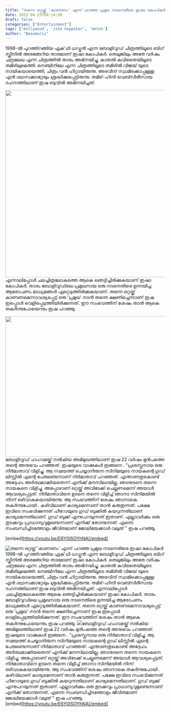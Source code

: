 ```yaml
---
title: "തന്നെ ഒറ്റയ്ക്ക് 'കാണണം' എന്ന് പറഞ്ഞ പ്രമുഖ നടനെതിരെ ഇഷാ കോപികർ"
date: 2022-04-23T09:14:58
draft: false
categories: ["Entertainment"]
tags: ['bollywood', 'isha koppikar', 'metoo']
author: "Beaumaris"
---
```


1998-ൽ പുറത്തിറങ്ങിയ ഏക് ഥി ധഡ്കൻ എന്ന ബോളിവുഡ് ചിത്രത്തിലൂടെ ബി​ഗ് സ്ക്രീനിൽ അരങ്ങേറിയ താരമാണ് ഇഷാ കോപികർ. തെലുങ്കിലും അതേ വർഷം ചന്ദ്രലേഖ എന്ന ചിത്രത്തിൽ താരം അഭിനയിച്ചു. കാതൽ കവിതൈയിലൂടെ തമിഴിലുമെത്തി. നെഞ്ചിനിലേ എന്ന ചിത്രത്തിലൂടെ തമിഴിൽ വിജയ് യുടെ നായികയായെത്തി, ചിത്രം വൻ ഹിറ്റായിരുന്നു. അരവിന്ദ് സ്വാമിക്കൊപ്പമുള്ള എൻ ശ്വാസക്കാറ്റേയും ശ്രദ്ധിക്കപ്പെട്ടിരുന്നു. തമിഴ്-ഹിന്ദി വെബ്സീരീസായ ദഹനത്തിലാണ് ഇഷ ഒടുവിൽ അഭിനയിച്ചത്.

<img class="wp-image-330831 aligncenter" src="https://cdn.boolokam.com/articles/2022/04/ukukuk.jpg" alt="" width="588" height="588" />എന്നാലിപ്പോൾ ചലച്ചിത്രലോകത്തെ ആകെ ഞെട്ടിച്ചിരിക്കുകയാണ് ഇഷാ കോപികർ. താരം ബോളിവുഡിലെ പ്രമുഖനായ ഒരു നടനെതിരെ ഉന്നയിച്ച ആരോപണം മാധ്യമങ്ങൾ ഏറ്റെടുത്തിരിക്കുകയാണ്. തന്നെ ഒറ്റയ്ക്ക് കാണണമെന്നാവശ്യപ്പെട്ട് ഒരു 'പ്രമുഖ' നടൻ തന്നെ ക്ഷണിച്ചെന്നാണ് ഇഷ ഇപ്പൊൾ വെളിപ്പെടുത്തിയിരിക്കുന്നത്. ഈ സംഭവത്തിന് ശേഷം താൻ ആകെ തകർന്നുപോയെന്നും ഇഷ പറഞ്ഞു.

<img class="wp-image-330832 aligncenter" src="https://cdn.boolokam.com/articles/2022/04/Isha-Koppikar-Keshava-3.jpg" alt="" width="588" height="441" />ബോളിവുഡ് ഹം​ഗാമയ്ക്ക് നൽകിയ അഭിമുഖത്തിലാണ് ഇഷ 22 വർഷം മുൻപത്തെ തന്റെ അനുഭവം പറഞ്ഞത്. ഇഷയുടെ വാക്കുകൾ ഇങ്ങനെ . "പ്രശസ്തനായ ഒരു നിർമാതാവ് വിളിച്ചു. ആ സമയത്ത് ചെയ്യാനിരുന്ന സിനിമയുടെ നായകന്റെ ​ഗുഡ് ലിസ്റ്റിൽ എന്റെ പേരുണ്ടെന്നാണ് നിർമാതാവ് പറഞ്ഞത്. എന്താണതുകൊണ്ട് അദ്ദേഹം അർത്ഥമാക്കിയതെന്ന് എനിക്ക് മനസിലായില്ല. ഞാനുടനെ തന്നെ നായകനെ വിളിച്ചു. അപ്പോഴാണ് ഒറ്റയ്ക്ക് അവിടേക്ക് ചെല്ലണമെന്ന് അയാൾ ആവശ്യപ്പെട്ടത്. നിർമാതാവിനെ ഉടനെ തന്നെ വിളിച്ച് ഞാനാ സിനിമയിൽ നിന്ന് ഒഴിവാകുകയായിരുന്നു. ആ സംഭവത്തിന് ശേഷം ഞാനാകെ തകർന്നുപോയി . കഴിവിലാണ് കാര്യമെന്നാണ് താൻ കരുതുന്നത്. പക്ഷേ ഇവിടെ സംഭവിക്കുന്നത് ഹീറോയുടെ ​ഗുഡ് ബുക്കിൽ കയറുന്നതിലാണ് കാര്യമെന്നതിലാണ്. ​ഗുഡ് ബുക്ക് എന്നുപറയുന്നത് ഇതാണ്. എല്ലാവർക്കും ഒരു തുടക്കവും പ്രാധാന്യവുമുണ്ടെന്നാണ് എനിക്ക് തോന്നുന്നത്. എന്നെ സംബന്ധിച്ചിടത്തോളം ജീവിതമാണ് ജോലിയേക്കാൾ വലുത് " ഇഷ പറഞ്ഞു.

[embed]https://youtu.be/E6Y0lSOYhNA[/embed]


![തന്നെ ഒറ്റയ്ക്ക് 'കാണണം' എന്ന് പറഞ്ഞ പ്രമുഖ നടനെതിരെ ഇഷാ കോപികർ](https://cdn.boolokam.com/articles/2022/04/ukukuk.jpg)1998-ൽ പുറത്തിറങ്ങിയ ഏക് ഥി ധഡ്കൻ എന്ന ബോളിവുഡ് ചിത്രത്തിലൂടെ ബി​ഗ് സ്ക്രീനിൽ അരങ്ങേറിയ താരമാണ് ഇഷാ കോപികർ. തെലുങ്കിലും അതേ വർഷം ചന്ദ്രലേഖ എന്ന ചിത്രത്തിൽ താരം അഭിനയിച്ചു. കാതൽ കവിതൈയിലൂടെ തമിഴിലുമെത്തി. നെഞ്ചിനിലേ എന്ന ചിത്രത്തിലൂടെ തമിഴിൽ വിജയ് യുടെ നായികയായെത്തി, ചിത്രം വൻ ഹിറ്റായിരുന്നു. അരവിന്ദ് സ്വാമിക്കൊപ്പമുള്ള എൻ ശ്വാസക്കാറ്റേയും ശ്രദ്ധിക്കപ്പെട്ടിരുന്നു. തമിഴ്-ഹിന്ദി വെബ്സീരീസായ ദഹനത്തിലാണ് ഇഷ ഒടുവിൽ അഭിനയിച്ചത്. എന്നാലിപ്പോൾ ചലച്ചിത്രലോകത്തെ ആകെ ഞെട്ടിച്ചിരിക്കുകയാണ് ഇഷാ കോപികർ. താരം ബോളിവുഡിലെ പ്രമുഖനായ ഒരു നടനെതിരെ ഉന്നയിച്ച ആരോപണം മാധ്യമങ്ങൾ ഏറ്റെടുത്തിരിക്കുകയാണ്. തന്നെ ഒറ്റയ്ക്ക് കാണണമെന്നാവശ്യപ്പെട്ട് ഒരു 'പ്രമുഖ' നടൻ തന്നെ ക്ഷണിച്ചെന്നാണ് ഇഷ ഇപ്പൊൾ വെളിപ്പെടുത്തിയിരിക്കുന്നത്. ഈ സംഭവത്തിന് ശേഷം താൻ ആകെ തകർന്നുപോയെന്നും ഇഷ പറഞ്ഞു. ![](https://cdn.boolokam.com/articles/2022/04/Isha-Koppikar-Keshava-3.jpg)ബോളിവുഡ് ഹം​ഗാമയ്ക്ക് നൽകിയ അഭിമുഖത്തിലാണ് ഇഷ 22 വർഷം മുൻപത്തെ തന്റെ അനുഭവം പറഞ്ഞത്. ഇഷയുടെ വാക്കുകൾ ഇങ്ങനെ . "പ്രശസ്തനായ ഒരു നിർമാതാവ് വിളിച്ചു. ആ സമയത്ത് ചെയ്യാനിരുന്ന സിനിമയുടെ നായകന്റെ ​ഗുഡ് ലിസ്റ്റിൽ എന്റെ പേരുണ്ടെന്നാണ് നിർമാതാവ് പറഞ്ഞത്. എന്താണതുകൊണ്ട് അദ്ദേഹം അർത്ഥമാക്കിയതെന്ന് എനിക്ക് മനസിലായില്ല. ഞാനുടനെ തന്നെ നായകനെ വിളിച്ചു. അപ്പോഴാണ് ഒറ്റയ്ക്ക് അവിടേക്ക് ചെല്ലണമെന്ന് അയാൾ ആവശ്യപ്പെട്ടത്. നിർമാതാവിനെ ഉടനെ തന്നെ വിളിച്ച് ഞാനാ സിനിമയിൽ നിന്ന് ഒഴിവാകുകയായിരുന്നു. ആ സംഭവത്തിന് ശേഷം ഞാനാകെ തകർന്നുപോയി . കഴിവിലാണ് കാര്യമെന്നാണ് താൻ കരുതുന്നത്. പക്ഷേ ഇവിടെ സംഭവിക്കുന്നത് ഹീറോയുടെ ​ഗുഡ് ബുക്കിൽ കയറുന്നതിലാണ് കാര്യമെന്നതിലാണ്. ​ഗുഡ് ബുക്ക് എന്നുപറയുന്നത് ഇതാണ്. എല്ലാവർക്കും ഒരു തുടക്കവും പ്രാധാന്യവുമുണ്ടെന്നാണ് എനിക്ക് തോന്നുന്നത്. എന്നെ സംബന്ധിച്ചിടത്തോളം ജീവിതമാണ് ജോലിയേക്കാൾ വലുത് " ഇഷ പറഞ്ഞു. [embed]https://youtu.be/E6Y0lSOYhNA[/embed]
